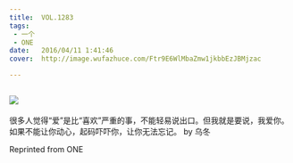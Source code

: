 ```yaml
---
title:	VOL.1283
tags:
 - 一个
 - ONE
date:	2016/04/11 1:41:46
cover:	http://image.wufazhuce.com/Ftr9E6WlMbaZmw1jkbbEzJBMjzac

---
```

![](http://image.wufazhuce.com/Ftr9E6WlMbaZmw1jkbbEzJBMjzac)
---

很多人觉得“爱”是比“喜欢”严重的事，不能轻易说出口。但我就是要说，我爱你。如果不能让你动心，起码吓吓你，让你无法忘记。 by 乌冬
 
Reprinted from ONE

